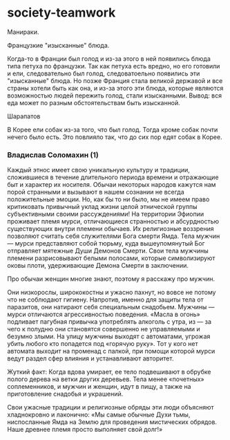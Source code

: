 # society-teamwork

Манираки.

Французкие "изысканные" блюда.

Когда-то в Франции был голод и из-за этого в ней появились блюда типа петуха по французки. Так как петуха есть вредно, но его готовили и ели, следовательно был голод, следоватоельно появились эти "изысканные" блюда. Но позже Франция стала великой державой и все страны хотели быть как она, и из-за этого эти блюда, которые являются возможностью людей пережить голод, стали изысканными. Вывод: вся еда может по разным обстоятельствам быть изысканной.

Шарапатов

В Корее ели собак из-за того, что был голод. Тогда кроме собак почти нечего было есть. Это повлияло так, что до сих пор едят собак в Корее.


### Владислав Соломахин (1)

Каждый этнос имеет свою уникальную культуру и традиции, сложившиеся в течение длительного периода времени и отражающие быт и характер их носителя. Обычаи некоторых народов кажутся нам порой странными и вызывают в нашем сознании не всегда положительные эмоции. Но, как бы то ни было, мы не имеем право критиковать привычный уклад жизни целой этнической группы субъективными своими рассуждениями! 
На территории Эфиопии проживает племя мурси, отличающиеся странностью и абсурдностью существующих внутри племени обычаев. Их религиозные воззрения позволяют считать себя служителями Бога смерти Ямда. Тела мужчин — мурси представляют собой тюрьму, куда вышеупомянутый Бог отправляет мятежные Души Демонов Смерти. Свои тела мужчины племени разрисовывают белыми полосами, которые символизируют оковы плоти, удерживающие Демона Смерти в заключении.

Про обычаи женщин многие знают, поэтому я расскажу про мужчин. 

 Они низкорослы, ширококостны и ужасно пахнут, но вовсе не потому что не соблюдают гигиену. Напротив, именно для защиты тела от паразитов, они натирают себя специальным снадобьем. Мужчины — мурси отличаются агрессивностью поведения. «Масла в огонь» подливает пагубная привычка употреблять алкоголь с утра, из — за чего к полудню они становятся совершенно не управляемыми и безумно злыми. На улицу мужчины выходят с автоматами, угрожая убить любого кто попадется под «горячую руку». Тот у кого нет автомата выходит на променад с палкой, при помощи которой мурси ведут раздел сфер влияния и устанавливают авторитет.

 Жуткий факт: Когда вдова умирает, ее тело подвешивают в обрубке полого дерева на ветки других деревьев. Тела менее «почетных» соплеменников, и мужчин и женщин, идут в пищу, а также на приготовление снадобья и украшений.

 Свои ужасные традиции и религиозные обряды эти люди объясняют хладнокровно и лаконично: «Мы самые обычные Духи тьмы, ниспосланные Ямда на Землю для проведения мистических обрядов. Наше древнее племя просто выполняет свой долг!»
